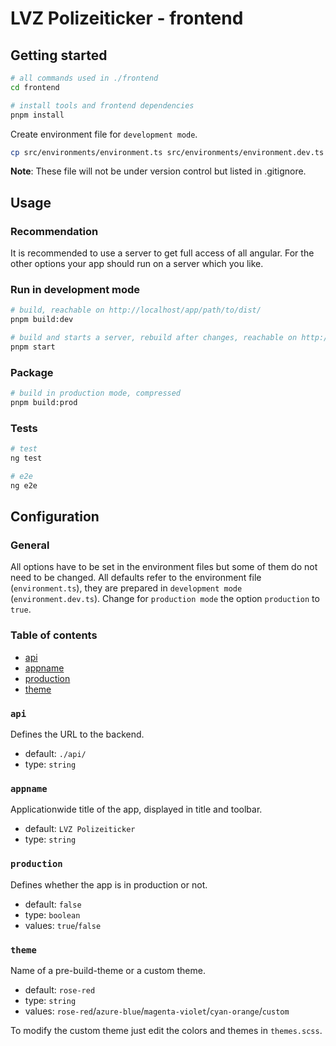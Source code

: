 # LVZ Polizeiticker - frontend

## Getting started

```bash
# all commands used in ./frontend
cd frontend

# install tools and frontend dependencies
pnpm install
```

Create environment file for `development mode`.

```bash
cp src/environments/environment.ts src/environments/environment.dev.ts
```

**Note**: These file will not be under version control but listed in .gitignore.

## Usage

### Recommendation

It is recommended to use a server to get full access of all angular.
For the other options your app should run on a server which you like.

### Run in development mode

```bash
# build, reachable on http://localhost/app/path/to/dist/
pnpm build:dev

# build and starts a server, rebuild after changes, reachable on http://localhost:4200/
pnpm start
```

### Package

```bash
# build in production mode, compressed
pnpm build:prod
```

### Tests

```bash
# test
ng test

# e2e
ng e2e
```

## Configuration

### General

All options have to be set in the environment files but some of them do not need to be changed.
All defaults refer to the environment file (`environment.ts`), they are prepared in `development mode` (`environment.dev.ts`).
Change for `production mode` the option `production` to `true`.

### Table of contents

* [api](#api)
* [appname](#appname)
* [production](#production)
* [theme](#theme)

### `api`

Defines the URL to the backend.

* default: `./api/`
* type: `string`

### `appname`

Applicationwide title of the app, displayed in title and toolbar.

* default: `LVZ Polizeiticker`
* type: `string`

### `production`

Defines whether the app is in production or not.

* default: `false`
* type: `boolean`
* values: `true`/`false`

### `theme`

Name of a pre-build-theme or a custom theme.

* default: `rose-red`
* type: `string`
* values: `rose-red`/`azure-blue`/`magenta-violet`/`cyan-orange`/`custom`

To modify the custom theme just edit the colors and themes in `themes.scss`.
